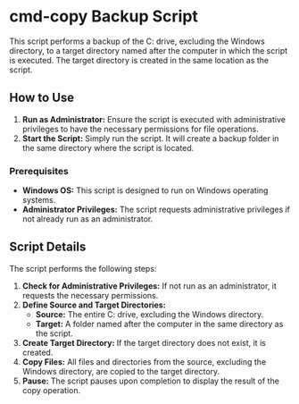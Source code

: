 # cmd-copy Backup Script

This script performs a backup of the C: drive, excluding the Windows directory, to a target directory named after the computer in which the script is executed. The target directory is created in the same location as the script.

## How to Use

1. **Run as Administrator:** Ensure the script is executed with administrative privileges to have the necessary permissions for file operations.
2. **Start the Script:** Simply run the script. It will create a backup folder in the same directory where the script is located.

### Prerequisites

- **Windows OS:** This script is designed to run on Windows operating systems.
- **Administrator Privileges:** The script requests administrative privileges if not already run as an administrator.

## Script Details

The script performs the following steps:

1. **Check for Administrative Privileges:** If not run as an administrator, it requests the necessary permissions.
2. **Define Source and Target Directories:**
     - **Source:** The entire C: drive, excluding the Windows directory.
    - **Target:** A folder named after the computer in the same directory as the script.
3. **Create Target Directory:** If the target directory does not exist, it is created.
4. **Copy Files:** All files and directories from the source, excluding the Windows directory, are copied to the target directory.
5. **Pause:** The script pauses upon completion to display the result of the copy operation.
